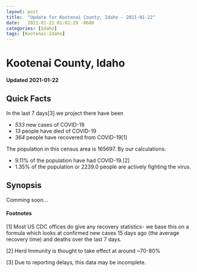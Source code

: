 ```yaml
---
layout: post
title:  "Update for Kootenai County, Idaho - 2021-01-22"
date:   2021-01-22 01:01:29 -0600
categories: [Idaho]
tags: [Kootenai-Idaho]
---
```


# Kootenai County, Idaho
#### Updated 2021-01-22

## Quick Facts

In the last 7 days[3] we project there have been
- *533* new cases of COVID-19
- *13* people have died of COVID-19
- *364* people have recovered from COVID-19[1]

The population in this census area is 165697. By our calculations:
- 9.11% of the population have had COVID-19.[2]
- 1.35% of the population or 2239.0 people are actively fighting the virus.

## Synopsis

Comming soon...


#### Footnotes

[1] Most US CDC offices do give any recovery statistics- we base this on a formula which looks at confirmed new cases
15 days ago (the average recovery time) and deaths over the last 7 days.

[2] Herd Immunity is thought to take effect at around ~70-80%

[3] Due to reporting delays, this data may be incomplete.
 
    